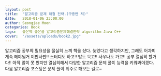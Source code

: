 ```yaml
---
layout: post
title:  "알고리즘 문제 해결 전략.(구종만 저)"
date:   2018-01-06 23:00:00
author: Seongjae Moon
categories: Book
tags:   좋은책 좋은글 알고리즘문제해결전략 algorithm Java C++
cover:  "/assets/uploads/book2.jpg"
---
```


알고리즘  공부의 필요성을 절실히 느껴 책을 샀다. 늦었다고 생각하지만, 그래도 어차피 계속 해야될거 이판사판!! 스터디도 하고!! 밥도 묵고!! 사우나도 가고!! 공부 열심히 할거다!! 아직 많이 못 봤지만 열심히해서 다양한 알고리즘 문제 풀이 능력을 키워봐야겠다. 다음 알고리즘 포스팅은 문제 풀이 위주로 해보는 걸로~